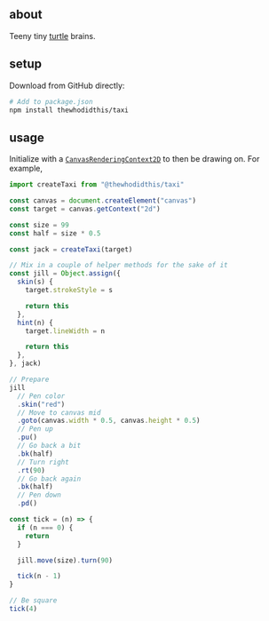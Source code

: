 ## about

Teeny tiny [turtle](https://docs.python.org/3.3/library/turtle.htm) brains.

## setup

Download from GitHub directly:

```sh
# Add to package.json
npm install thewhodidthis/taxi
```

## usage

Initialize with a [`CanvasRenderingContext2D`](https://developer.mozilla.org/en-US/docs/Web/API/CanvasRenderingContext2D) to then be drawing on. For example,

```js
import createTaxi from "@thewhodidthis/taxi"

const canvas = document.createElement("canvas")
const target = canvas.getContext("2d")

const size = 99
const half = size * 0.5

const jack = createTaxi(target)

// Mix in a couple of helper methods for the sake of it
const jill = Object.assign({
  skin(s) {
    target.strokeStyle = s

    return this
  },
  hint(n) {
    target.lineWidth = n

    return this
  },
}, jack)

// Prepare
jill
  // Pen color
  .skin("red")
  // Move to canvas mid
  .goto(canvas.width * 0.5, canvas.height * 0.5)
  // Pen up
  .pu()
  // Go back a bit
  .bk(half)
  // Turn right
  .rt(90)
  // Go back again
  .bk(half)
  // Pen down
  .pd()

const tick = (n) => {
  if (n === 0) {
    return
  }

  jill.move(size).turn(90)

  tick(n - 1)
}

// Be square
tick(4)
```
